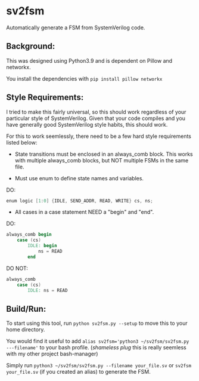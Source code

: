 # sv2fsm
Automatically generate a FSM from SystemVerilog code.

## Background:
This was designed using Python3.9 and is dependent on Pillow and networkx.

You install the dependencies with `pip install pillow networkx`

## Style Requirements:
I tried to make this fairly universal, so this should work regardless of your particular style of SystemVerilog.
Given that your code compiles and you have generally good SystemVerilog style habits, this should work. 

For this to work seemlessly, there need to be a few hard style requirements listed below:

- State transitions must be enclosed in an always_comb block. This works with multiple always_comb blocks, but NOT multiple FSMs in the same file.

- Must use enum to define state names and variables.

DO:
```verilog
enum logic [1:0] {IDLE, SEND_ADDR, READ, WRITE} cs, ns;
```

- All cases in a case statement NEED a "begin" and "end".

DO:
```verilog
always_comb begin
    case (cs)
        IDLE: begin
            ns = READ
        end
```
DO NOT:
```verilog
always_comb
    case (cs)
        IDLE: ns = READ
```

## Build/Run:
To start using this tool, run `python sv2fsm.py --setup` to move this to your home directory.

You would find it useful to add `alias sv2fsm='python3 ~/sv2fsm/sv2fsm.py ---filename'` to your bash profile.
(*shameless plug* this is really seemless with my other project bash-manager)

Simply run `python3 ~/sv2fsm/sv2fsm.py --filename your_file.sv` or `sv2fsm your_file.sv` (if you created an alias) to generate the FSM.
